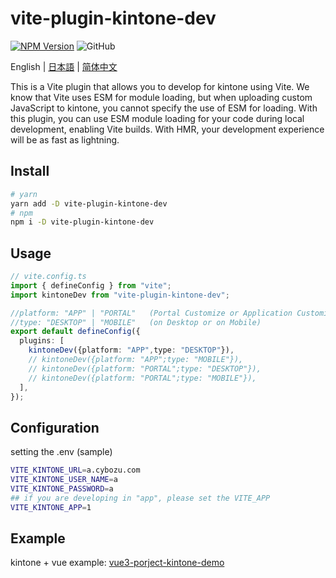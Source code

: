 # vite-plugin-kintone-dev

[![NPM Version](https://img.shields.io/npm/dt/vite-plugin-kintone-dev)](https://www.npmjs.com/package/vite-plugin-kintone-dev)
![GitHub](https://img.shields.io/github/license/GuSanle/vite-plugin-kintone-dev)

English | [日本語](https://github.com/GuSanle/vite-plugin-kintone-dev/blob/main/README.ja.md) | [简体中文](https://github.com/GuSanle/vite-plugin-kintone-dev/blob/main/README.zh-CN.md)

This is a Vite plugin that allows you to develop for kintone using Vite. We know that Vite uses ESM for module loading, but when uploading custom JavaScript to kintone, you cannot specify the use of ESM for loading. With this plugin, you can use ESM module loading for your code during local development, enabling Vite builds. With HMR, your development experience will be as fast as lightning.

## Install

```sh
# yarn
yarn add -D vite-plugin-kintone-dev
# npm
npm i -D vite-plugin-kintone-dev
```

## Usage

```ts
// vite.config.ts
import { defineConfig } from "vite";
import kintoneDev from "vite-plugin-kintone-dev";

//platform: "APP" | "PORTAL"   (Portal Customize or Application Customize)
//type: "DESKTOP" | "MOBILE"   (on Desktop or on Mobile)
export default defineConfig({
  plugins: [
    kintoneDev({platform: "APP",type: "DESKTOP"}),
    // kintoneDev({platform: "APP";type: "MOBILE"}),
    // kintoneDev({platform: "PORTAL";type: "DESKTOP"}),
    // kintoneDev({platform: "PORTAL";type: "MOBILE"}),
  ],
});
```

## Configuration
setting the .env (sample)
```sh
VITE_KINTONE_URL=a.cybozu.com
VITE_KINTONE_USER_NAME=a
VITE_KINTONE_PASSWORD=a
## if you are developing in "app", please set the VITE_APP
VITE_KINTONE_APP=1
```

## Example
kintone + vue example: [vue3-porject-kintone-demo](https://github.com/GuSanle/vite-plugin-kintone-dev/tree/main/example/vue3-porject-kintone-demo)





